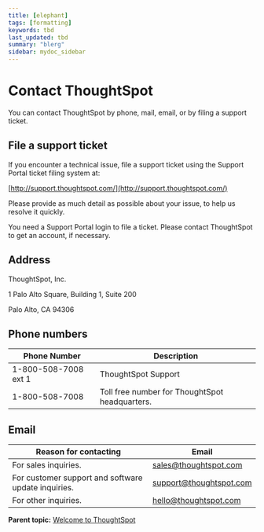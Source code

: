 ```yaml
---
title: [elephant]
tags: [formatting]
keywords: tbd
last_updated: tbd
summary: "blerg"
sidebar: mydoc_sidebar
---
```

#  Contact ThoughtSpot

You can contact ThoughtSpot by phone, mail, email, or by filing a support ticket.

## File a support ticket

If you encounter a technical issue, file a support ticket using the Support Portal ticket filing system at:

[http://support.thoughtspot.com/](http://support.thoughtspot.com/)

Please provide as much detail as possible about your issue, to help us resolve it quickly.

You need a Support Portal login to file a ticket. Please contact ThoughtSpot to get an account, if necessary.

## Address

ThoughtSpot, Inc.

1 Palo Alto Square, Building 1, Suite 200

Palo Alto, CA 94306

## Phone numbers

|Phone Number|Description|
|------------|-----------|
|1-800-508-7008 ext 1|ThoughtSpot Support|
|1-800-508-7008|Toll free number for ThoughtSpot headquarters.|

## Email

|Reason for contacting|Email|
|---------------------|-----|
|For sales inquiries.|sales@thoughtspot.com|
|For customer support and software update inquiries.|support@thoughtspot.com|
|For other inquiries.|hello@thoughtspot.com|

**Parent topic:** [Welcome to ThoughtSpot](../../appliance/welcome/welcome_intro.html)

